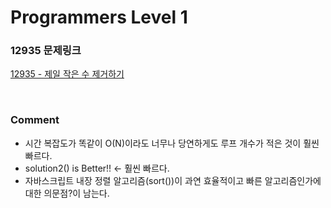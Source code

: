 # Programmers Level 1

### 12935 문제링크

[12935 - 제일 작은 수 제거하기](https://school.programmers.co.kr/learn/courses/30/lessons/12935)

<br>

### Comment

-   시간 복잡도가 똑같이 O(N)이라도 너무나 당연하게도 루프 개수가 적은 것이 훨씬 빠르다.
-   solution2() is Better!! <- 훨씬 빠르다.
-   자바스크립트 내장 정렬 알고리즘(sort())이 과연 효율적이고 빠른 알고리즘인가에 대한 의문점?이 남는다.
